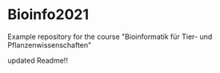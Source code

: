 # Bioinfo2021
Example repository for the course "Bioinformatik für Tier- und Pflanzenwissenschaften" 

updated Readme!!